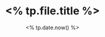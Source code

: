 ---
title: "<% tp.file.title %>"
date: <% tp.date.now() %>
draft: false
enabletoc: false
tags:
- note
---